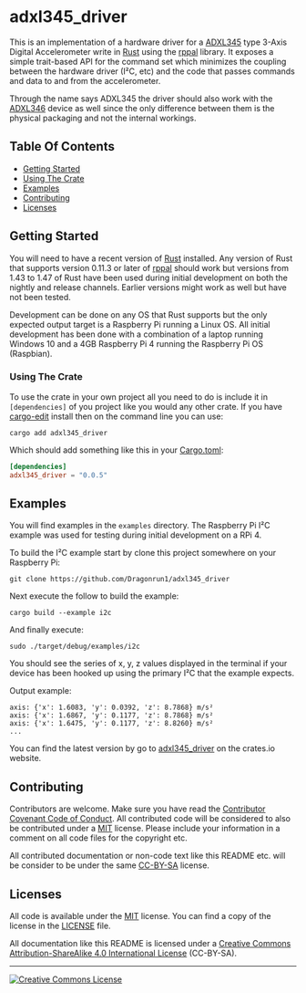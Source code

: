 # adxl345_driver

This is an implementation of a hardware driver for a [ADXL345] type 3-Axis
Digital Accelerometer write in [Rust] using the [rppal] library.
It exposes a simple trait-based API for the command set which minimizes the
coupling between the hardware driver (I²C, etc) and the code that passes
commands and data to and from the accelerometer.

Through the name says ADXL345 the driver should also work with the [ADXL346]
device as well since the only difference between them is the physical packaging
and not the internal workings.

## Table Of Contents

* [Getting Started](#getting-started)
* [Using The Crate](#using-the-crate)
* [Examples](#examples)
* [Contributing](#contributing)
* [Licenses](#licenses)

## Getting Started

You will need to have a recent version of [Rust] installed.
Any version of Rust that supports version 0.11.3 or later of [rppal] should
work but versions from 1.43 to 1.47 of Rust have been used during initial
development on both the nightly and release channels.
Earlier versions might work as well but have not been tested.

Development can be done on any OS that Rust supports but the only expected
output target is a Raspberry Pi running a Linux OS.
All initial development has been done with a combination of a laptop running
Windows 10 and a 4GB Raspberry Pi 4 running the Raspberry Pi OS (Raspbian).

### Using The Crate

To use the crate in your own project all you need to do is include it in
`[dependencies]` of you project like you would any other crate.
If you have [cargo-edit] install then on the command line you can use:

```shell script
cargo add adxl345_driver
```

Which should add something like this in your [Cargo.toml]:

```toml
[dependencies]
adxl345_driver = "0.0.5"
```

## Examples

You will find examples in the `examples` directory. The Raspberry Pi I²C
example was used for testing during initial development on a RPi 4.

To build the I²C example start by clone this project somewhere on your Raspberry
Pi:

```shell
git clone https://github.com/Dragonrun1/adxl345_driver
```

Next execute the follow to build the example:

```shell
cargo build --example i2c
```

And finally execute:

```shell
sudo ./target/debug/examples/i2c
```

You should see the series of x, y, z values displayed in the terminal if your
device has been hooked up using the primary I²C that the example expects.

Output example:

```console
axis: {'x': 1.6083, 'y': 0.0392, 'z': 8.7868} m/s²
axis: {'x': 1.6867, 'y': 0.1177, 'z': 8.7868} m/s²
axis: {'x': 1.6475, 'y': 0.1177, 'z': 8.8260} m/s²
...
```

You can find the latest version by go to [adxl345_driver] on the crates.io website.

## Contributing

Contributors are welcome.
Make sure you have read the [Contributor Covenant Code of Conduct].
All contributed code will be considered to also be contributed under a [MIT]
license.
Please include your information in a comment on all code files for the copyright
etc.

All contributed documentation or non-code text like this README etc. will be
consider to be under the same [CC-BY-SA] license.

## Licenses

All code is available under the [MIT] license.
You can find a copy of the license in the [LICENSE] file.

All documentation like this README is licensed under a
<a rel="license" href="https://creativecommons.org/licenses/by-sa/4.0/">Creative Commons Attribution-ShareAlike 4.0 International License</a>
(CC-BY-SA).

[ADXL345]: https://www.analog.com/media/en/technical-documentation/data-sheets/ADXL345.pdf
[ADXL346]: https://www.analog.com/media/en/technical-documentation/data-sheets/ADXL346.pdf
[CC-BY-SA]: http://creativecommons.org/licenses/by-sa/4.0/
[Cargo.toml]: https://doc.rust-lang.org/cargo/guide/dependencies.html
[Contributor Covenant Code of Conduct]: CODE_OF_CONDUCT.md
[LICENSE]: LICENSE
[MIT]: https://opensource.org/licenses/MIT
[Rust]: https://www.rust-lang.org/
[adxl345_driver]: https://crates.io/crates/adxl345_driver
[cargo-edit]: https://crates.io/crates/cargo-edit
[rppal]: https://github.com/golemparts/rppal

<hr>
<a rel="license" href="https://creativecommons.org/licenses/by-sa/4.0/">
<img alt="Creative Commons License" style="border-width:0" src="https://i.creativecommons.org/l/by-sa/4.0/88x31.png" />
</a>
